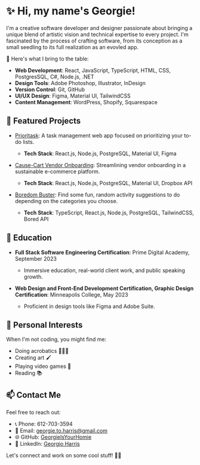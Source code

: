 # ✨ Hi, my name's Georgie!

I'm a creative software developer and designer passionate about bringing a unique blend of artistic vision and technical expertise to every project. I'm fascinated by the process of crafting software, from its conception as a small seedling to its full realization as an evovled app.

🚀 Here's what I bring to the table:
- **Web Development**: React, JavaScript, TypeScript, HTML, CSS, PostgresSQL, C#, Node.js, .NET
- **Design Tools**: Adobe Photoshop, Illustrator, InDesign
- **Version Control**: Git, GitHub
- **UI/UX Design**: Figma, Material UI, TailwindCSS
- **Content Management**: WordPress, Shopify, Squarespace

## 📂 Featured Projects

- [Prioritask](https://github.com/GeorgieIsYourHomie/prioritask#readme): A task management web app focused on prioritizing your to-do lists.
  - **Tech Stack**: React.js, Node.js, PostgreSQL, Material UI, Figma

- [Cause-Cart Vendor Onboarding](https://github.com/EmeraldCauseCart/causeCartVendorOnboarding#readme): Streamlining vendor onboarding in a sustainable e-commerce platform.
  - **Tech Stack**: React.js, Node.js, PostgreSQL, Material UI, Dropbox API
    
- [Boredom Buster](https://github.com/GeorgieIsYourHomie/boredomBuster): Find some fun, random activity suggestions to do depending on the categories you choose.
  - **Tech Stack**: TypeScript, React.js, Node.js, PostgreSQL, TailwindCSS, Bored API

## 🌱 Education

- **Full Stack Software Engineering Certification**: Prime Digital Academy, September 2023
  - Immersive education, real-world client work, and public speaking growth.

- **Web Design and Front-End Development Certification, Graphic Design Certification**: Minneapolis College, May 2023
  - Proficient in design tools like Figma and Adobe Suite.

## 🎨 Personal Interests

When I'm not coding, you might find me:
- Doing acrobatics 🤸🏾‍♂️
- Creating art 🖌
- Playing video games 👾
- Reading 📚

## 📫 Contact Me

Feel free to reach out:
- 📞 Phone: 612-703-3594
- 📧 Email: georgie.to.harris@gmail.com
- 🌐 GitHub: [GeorgieIsYourHomie](https://github.com/GeorgieIsYourHomie)
- 💼 LinkedIn: [Georgio Harris](https://www.linkedin.com/in/georgio-harris-82370a239/)

Let's connect and work on some cool stuff! 👨‍💻

